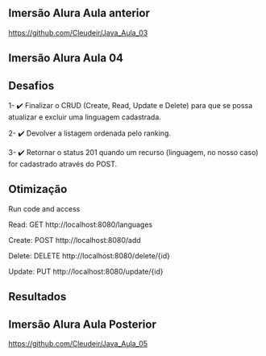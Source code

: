 ## Imersão Alura Aula anterior

https://github.com/Cleudeir/Java_Aula_03

## Imersão Alura Aula 04

## Desafios

 
1- ✔️ Finalizar o CRUD (Create, Read, Update e Delete) para que se possa atualizar e excluir uma linguagem cadastrada.

2- ✔️ Devolver a listagem ordenada pelo ranking.

3- ✔️ Retornar o status 201 quando um recurso (linguagem, no nosso caso) for cadastrado através do POST.


## Otimização

Run code and access

Read: GET http://localhost:8080/languages

Create: POST http://localhost:8080/add

Delete: DELETE http://localhost:8080/delete/{id}

Update: PUT http://localhost:8080/update/{id}

## Resultados


## Imersão Alura Aula Posterior

https://github.com/Cleudeir/Java_Aula_05